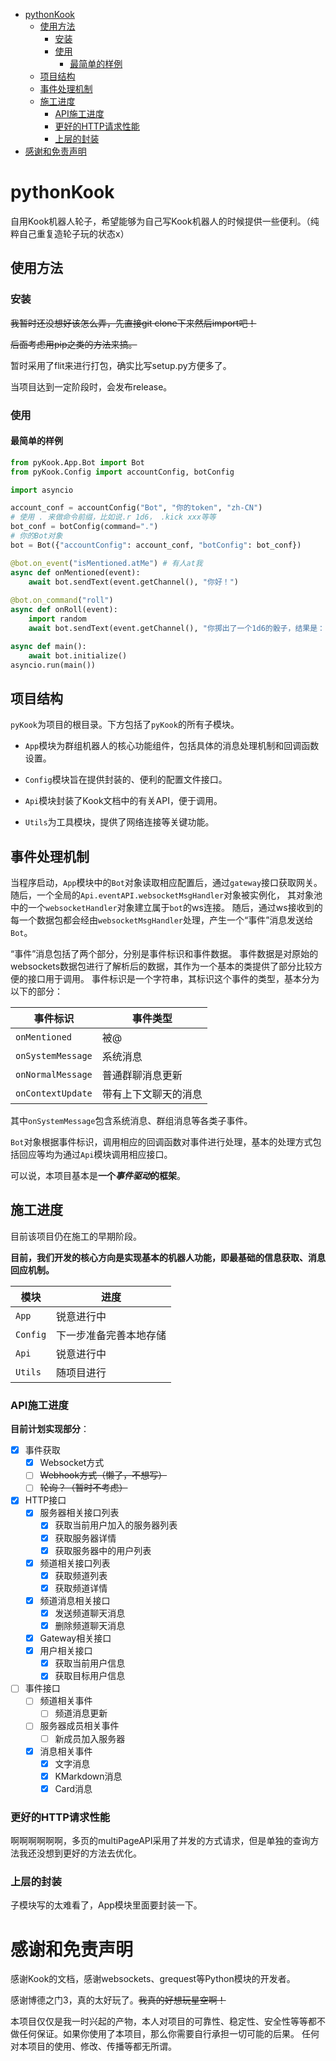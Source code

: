 <!-- TOC -->
* [pythonKook](#pythonkook)
  * [使用方法](#使用方法)
    * [安装](#安装)
    * [使用](#使用)
      * [最简单的样例](#最简单的样例)
  * [项目结构](#项目结构)
  * [事件处理机制](#事件处理机制)
  * [施工进度](#施工进度)
    * [API施工进度](#api施工进度)
    * [更好的HTTP请求性能](#更好的http请求性能)
    * [上层的封装](#上层的封装)
* [感谢和免责声明](#感谢和免责声明)
<!-- TOC -->

# pythonKook
自用Kook机器人轮子，希望能够为自己写Kook机器人的时候提供一些便利。（纯粹自己重复造轮子玩的状态x）

## 使用方法

### 安装

~~我暂时还没想好该怎么弄，先直接git clone下来然后import吧！~~

~~后面考虑用pip之类的方法来搞。~~

暂时采用了flit来进行打包，确实比写setup.py方便多了。

当项目达到一定阶段时，会发布release。

### 使用

#### 最简单的样例

```python
from pyKook.App.Bot import Bot
from pyKook.Config import accountConfig, botConfig

import asyncio

account_conf = accountConfig("Bot", "你的token", "zh-CN")
# 使用 . 来做命令前缀，比如说.r 1d6， .kick xxx等等
bot_conf = botConfig(command=".")
# 你的Bot对象
bot = Bot({"accountConfig": account_conf, "botConfig": bot_conf})

@bot.on_event("isMentioned.atMe") # 有人at我
async def onMentioned(event):
    await bot.sendText(event.getChannel(), "你好！")
    
@bot.on_command("roll")
async def onRoll(event):
    import random
    await bot.sendText(event.getChannel(), "你掷出了一个1d6的骰子，结果是：{}".format(random.randint(1, 6)))

async def main():
    await bot.initialize()
asyncio.run(main())
```

## 项目结构

`pyKook`为项目的根目录。下方包括了`pyKook`的所有子模块。

- `App`模块为群组机器人的核心功能组件，包括具体的消息处理机制和回调函数设置。

- `Config`模块旨在提供封装的、便利的配置文件接口。

- `Api`模块封装了Kook文档中的有关API，便于调用。

- `Utils`为工具模块，提供了网络连接等关键功能。

## 事件处理机制

当程序启动，`App`模块中的`Bot`对象读取相应配置后，通过`gateway`接口获取网关。
随后，一个全局的`Api.eventAPI.websocketMsgHandler`对象被实例化，
其对象池中的一个`websocketHandler`对象建立属于`bot`的ws连接。
随后，通过ws接收到的每一个数据包都会经由`websocketMsgHandler`处理，产生一个“事件”消息发送给`Bot`。

“事件”消息包括了两个部分，分别是事件标识和事件数据。
事件数据是对原始的websockets数据包进行了解析后的数据，其作为一个基本的类提供了部分比较方便的接口用于调用。
事件标识是一个字符串，其标识这个事件的类型，基本分为以下的部分：


|事件标识| 事件类型 |
|---|------|
|`onMentioned`| 被@   |
|`onSystemMessage`| 系统消息 |
|`onNormalMessage`|普通群聊消息更新|
|`onContextUpdate`|带有上下文聊天的消息|

其中`onSystemMessage`包含系统消息、群组消息等各类子事件。

`Bot`对象根据事件标识，调用相应的回调函数对事件进行处理，基本的处理方式包括回应等均为通过`Api`模块调用相应接口。

可以说，本项目基本是**一个*事件驱动*的框架**。


## 施工进度

目前该项目仍在施工的早期阶段。

**目前，我们开发的核心方向是实现基本的机器人功能，即最基础的信息获取、消息回应机制。**

|模块| 进度          |
|---|-------------|
|`App`| 锐意进行中       |
|`Config`| 下一步准备完善本地存储 |
|`Api`| 锐意进行中       |
|`Utils`| 随项目进行       |

### API施工进度

**目前计划实现部分**：

- [x] 事件获取
  - [x] Websocket方式
  - [ ] ~~Webhook方式（懒了，不想写）~~
  - [ ] ~~轮询？（暂时不考虑）~~

- [x] HTTP接口
  - [x] 服务器相关接口列表
    - [x] 获取当前用户加入的服务器列表
    - [x] 获取服务器详情
    - [x] 获取服务器中的用户列表
  - [x] 频道相关接口列表
    - [x] 获取频道列表
    - [x] 获取频道详情
  - [x] 频道消息相关接口
    - [x] 发送频道聊天消息
    - [x] 删除频道聊天消息
  - [x] Gateway相关接口
  - [x] 用户相关接口
    - [x] 获取当前用户信息
    - [x] 获取目标用户信息

- [ ] 事件接口
  - [ ] 频道相关事件
    - [ ] 频道消息更新
  - [ ] 服务器成员相关事件
    - [ ] 新成员加入服务器
  - [x] 消息相关事件
    - [x] 文字消息
    - [x] KMarkdown消息
    - [x] Card消息

### 更好的HTTP请求性能

啊啊啊啊啊啊，多页的multiPageAPI采用了并发的方式请求，但是单独的查询方法我还没想到更好的方法去优化。

### 上层的封装

子模块写的太难看了，App模块里面要封装一下。

# 感谢和免责声明

感谢Kook的文档，感谢websockets、grequest等Python模块的开发者。

感谢博德之门3，真的太好玩了。~~我真的好想玩星空啊！~~

本项目仅仅是我一时兴起的产物，本人对项目的可靠性、稳定性、安全性等等都不做任何保证。如果你使用了本项目，那么你需要自行承担一切可能的后果。
任何对本项目的使用、修改、传播等都无所谓。
